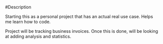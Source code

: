 #Description

Starting this as a personal project that has an actual real use case. Helps me learn how to code.

Project will be tracking business invoices. Once this is done, will be looking at adding analysis and statistics.
